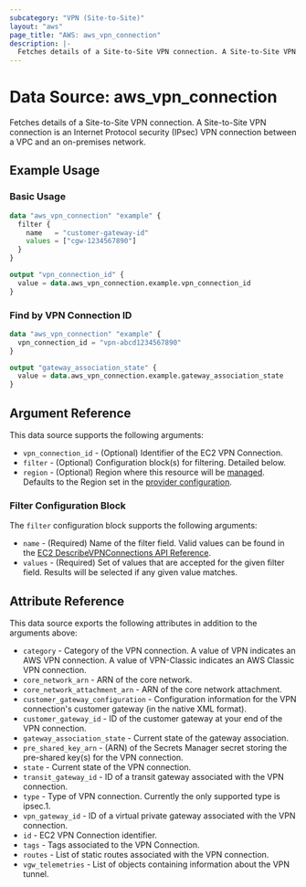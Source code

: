 ```yaml
---
subcategory: "VPN (Site-to-Site)"
layout: "aws"
page_title: "AWS: aws_vpn_connection"
description: |-
  Fetches details of a Site-to-Site VPN connection. A Site-to-Site VPN connection is an Internet Protocol security (IPsec) VPN connection between a VPC and an on-premises network.
---
```


# Data Source: aws_vpn_connection

Fetches details of a Site-to-Site VPN connection. A Site-to-Site VPN connection is an Internet Protocol security (IPsec) VPN connection between a VPC and an on-premises network.

## Example Usage

### Basic Usage

```terraform
data "aws_vpn_connection" "example" {
  filter {
    name   = "customer-gateway-id"
    values = ["cgw-1234567890"]
  }
}

output "vpn_connection_id" {
  value = data.aws_vpn_connection.example.vpn_connection_id
}
```

### Find by VPN Connection ID

```terraform
data "aws_vpn_connection" "example" {
  vpn_connection_id = "vpn-abcd1234567890"
}

output "gateway_association_state" {
  value = data.aws_vpn_connection.example.gateway_association_state
}
```

## Argument Reference

This data source supports the following arguments:

* `vpn_connection_id` - (Optional) Identifier of the EC2 VPN Connection.
* `filter` - (Optional) Configuration block(s) for filtering. Detailed below.
* `region` - (Optional) Region where this resource will be [managed](https://docs.aws.amazon.com/general/latest/gr/rande.html#regional-endpoints). Defaults to the Region set in the [provider configuration](https://registry.terraform.io/providers/hashicorp/aws/latest/docs#aws-configuration-reference).

### Filter Configuration Block

The `filter` configuration block supports the following arguments:

* `name` - (Required) Name of the filter field. Valid values can be found in the [EC2 DescribeVPNConnections API Reference](https://docs.aws.amazon.com/AWSEC2/latest/APIReference/API_DescribeVpnConnections.html).
* `values` - (Required) Set of values that are accepted for the given filter field. Results will be selected if any given value matches.

## Attribute Reference

This data source exports the following attributes in addition to the arguments above:

* `category` - Category of the VPN connection. A value of VPN indicates an AWS VPN connection. A value of VPN-Classic indicates an AWS Classic VPN connection.
* `core_network_arn` - ARN of the core network.
* `core_network_attachment_arn` - ARN of the core network attachment.
* `customer_gateway_configuration` - Configuration information for the VPN connection's customer gateway (in the native XML format).
* `customer_gateway_id` - ID of the customer gateway at your end of the VPN connection.
* `gateway_association_state` - Current state of the gateway association.
* `pre_shared_key_arn` - (ARN) of the Secrets Manager secret storing the pre-shared key(s) for the VPN connection.
* `state` - Current state of the VPN connection.
* `transit_gateway_id` - ID of a transit gateway associated with the VPN connection.
* `type` - Type of VPN connection. Currently the only supported type is ipsec.1.
* `vpn_gateway_id` - ID of a virtual private gateway associated with the VPN connection.
* `id` - EC2 VPN Connection identifier.
* `tags` - Tags associated to the VPN Connection.
* `routes` - List of static routes associated with the VPN connection.
* `vgw_telemetries` - List of objects containing information about the VPN tunnel.
